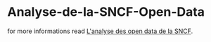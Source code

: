 # Analyse-de-la-SNCF-Open-Data
for more informations read [L'analyse des open data de la SNCF]([https://github.com/walgt/Analyse-de-la-SNCF-Open-Data//blob/master/Documentation.pdf](https://github.com/walgt/Analyse-de-la-SNCF-Open-Data/blob/main/L'analyse%20des%20open%20data%20de%20la%20SNCF.pdf)https://github.com/walgt/Analyse-de-la-SNCF-Open-Data/blob/main/L'analyse%20des%20open%20data%20de%20la%20SNCF.pdf).
